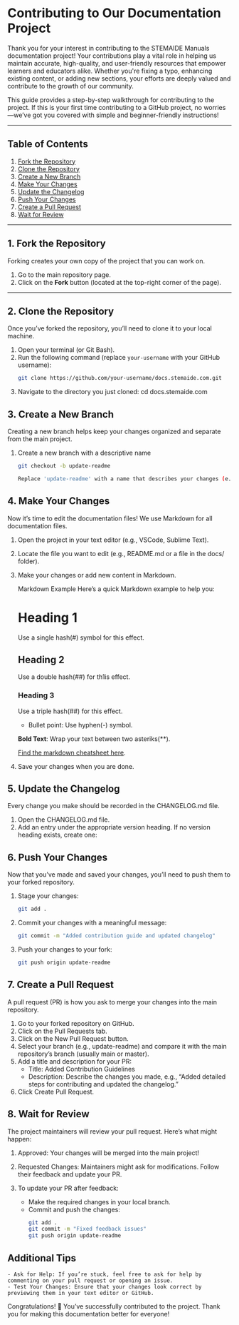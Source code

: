 # Contributing to Our Documentation Project

Thank you for your interest in contributing to the STEMAIDE Manuals documentation project! Your contributions play a vital role in helping us maintain accurate, high-quality, and user-friendly resources that empower learners and educators alike. Whether you're fixing a typo, enhancing existing content, or adding new sections, your efforts are deeply valued and contribute to the growth of our community.

This guide provides a step-by-step walkthrough for contributing to the project. If this is your first time contributing to a GitHub project, no worries—we’ve got you covered with simple and beginner-friendly instructions!

---

## Table of Contents

1. [Fork the Repository](#1-fork-the-repository)
2. [Clone the Repository](#2-clone-the-repository)
3. [Create a New Branch](#3-create-a-new-branch)
4. [Make Your Changes](#4-make-your-changes)
5. [Update the Changelog](#5-update-the-changelog)
6. [Push Your Changes](#6-push-your-changes)
7. [Create a Pull Request](#7-create-a-pull-request)
8. [Wait for Review](#8-wait-for-review)

---

## 1. Fork the Repository

Forking creates your own copy of the project that you can work on.

1. Go to the main repository page.
2. Click on the **Fork** button (located at the top-right corner of the page).

---

## 2. Clone the Repository

Once you’ve forked the repository, you’ll need to clone it to your local machine.

1. Open your terminal (or Git Bash).
2. Run the following command (replace `your-username` with your GitHub username):
   ```bash
   git clone https://github.com/your-username/docs.stemaide.com.git
3. Navigate to the directory you just cloned:
   cd docs.stemaide.com

## 3. Create a New Branch

Creating a new branch helps keep your changes organized and separate from the main project.

1. Create a new branch with a descriptive name
   ```bash
   git checkout -b update-readme

   Replace 'update-readme' with a name that describes your changes (e.g., fix-typo, add-section)

## 4. Make Your Changes

Now it’s time to edit the documentation files! We use Markdown for all documentation files.

1. Open the project in your text editor (e.g., VSCode, Sublime Text).
2. Locate the file you want to edit (e.g., README.md or a file in the docs/ folder).
3. Make your changes or add new content in Markdown.

   Markdown Example
   Here’s a quick Markdown example to help you:

   # Heading 1
   Use a single hash(#) symbol for this effect.
   ## Heading 2
   Use a double hash(##) for th1is effect.
   ### Heading 3
   Use a triple hash(##) for this effect.

   - Bullet point: Use hyphen(-) symbol.

   **Bold Text**: Wrap your text between two asteriks(**).

   [Find the markdown cheatsheet here](assets/markdown_cheat_sheet_opensource.com_.pdf).

4. Save your changes when you are done.

## 5. Update the Changelog

Every change you make should be recorded in the CHANGELOG.md file.

1. Open the CHANGELOG.md file.
2. Add an entry under the appropriate version heading. If no version heading exists, create one:

## 6. Push Your Changes

Now that you’ve made and saved your changes, you’ll need to push them to your forked repository.

1. Stage your changes:
   ```bash
   git add .

2. Commit your changes with a meaningful message:
   ```bash
   git commit -m "Added contribution guide and updated changelog"

3. Push your changes to your fork:
   ```bash
   git push origin update-readme

## 7. Create a Pull Request

A pull request (PR) is how you ask to merge your changes into the main repository.

1. Go to your forked repository on GitHub.
2. Click on the Pull Requests tab.
3. Click on the New Pull Request button.
4. Select your branch (e.g., update-readme) and compare it with the main repository’s branch (usually main or master).
5. Add a title and description for your PR:
    - Title: Added Contribution Guidelines
    - Description: Describe the changes you made, e.g., “Added detailed steps for contributing and updated the changelog.”
6. Click Create Pull Request.

## 8. Wait for Review

The project maintainers will review your pull request. Here’s what might happen:

1. Approved: Your changes will be merged into the main project!
2. Requested Changes: Maintainers might ask for modifications. Follow their feedback and update your PR.

3. To update your PR after feedback:

    - Make the required changes in your local branch.
    - Commit and push the changes:
      ```bash
      git add .
      git commit -m "Fixed feedback issues"
      git push origin update-readme

## Additional Tips

    - Ask for Help: If you’re stuck, feel free to ask for help by commenting on your pull request or opening an issue.
    - Test Your Changes: Ensure that your changes look correct by previewing them in your text editor or GitHub.

Congratulations! 🎉 You’ve successfully contributed to the project. Thank you for making this documentation better for everyone!